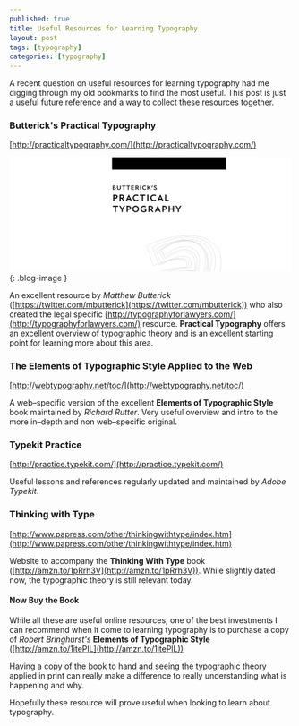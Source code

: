 ```yaml
---
published: true
title: Useful Resources for Learning Typography
layout: post
tags: [typography]
categories: [typography]
---
```

A recent question on useful resources for learning typography had me digging through my old bookmarks to find the most useful. This post is just a useful future reference and a way to collect these resources together.

### Butterick's Practical Typography

[http://practicaltypography.com/](http://practicaltypography.com/)

![Butterick's Practical Typography](https://raw.githubusercontent.com/whitingx/whitingx.github.io/master/_posts/images/buttericks_practical_typography.png "Butterick's Practical Typography"){: .blog-image }

An excellent resource by _Matthew Butterick_ ([https://twitter.com/mbutterick](https://twitter.com/mbutterick)) who also created the legal specific [http://typographyforlawyers.com/](http://typographyforlawyers.com/) resource. **Practical Typography** offers an excellent overview of typographic theory and is an excellent starting point for learning more about this area.

### The Elements of Typographic Style Applied to the Web

[http://webtypography.net/toc/](http://webtypography.net/toc/)

A web–specific version of the excellent **Elements of Typographic Style** book maintained by _Richard Rutter_. Very useful overview and intro to the more in–depth and non web–specific original.

### Typekit Practice

[http://practice.typekit.com/](http://practice.typekit.com/)

Useful lessons and references regularly updated and maintained by _Adobe Typekit_.

### Thinking with Type

[http://www.papress.com/other/thinkingwithtype/index.htm](http://www.papress.com/other/thinkingwithtype/index.htm)

Website to accompany the **Thinking With Type** book ([http://amzn.to/1pRrh3V](http://amzn.to/1pRrh3V)). While slightly dated now, the typographic theory is still relevant today.

#### Now Buy the Book

While all these are useful online resources, one of the best investments I can recommend when it come to learning typography is to purchase a copy of _Robert Bringhurst's_ **Elements of Typographic Style** ([http://amzn.to/1itePlL](http://amzn.to/1itePlL))

Having a copy of the book to hand and seeing the typographic theory applied in print can really make a difference to really understanding what is happening and why.

Hopefully these resource will prove useful when looking to learn about typography.